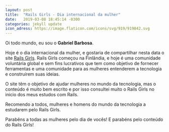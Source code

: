 ```yaml
---
layout: post
title:  "Rails Girls - Dia internacional da mulher"
date:   2019-03-08 18:45:14 -0300
categories: jekyll update
icon_adress: https://image.flaticon.com/icons/svg/919/919842.svg
---
```

Oi todo mundo, eu sou o **Gabriel Barbosa**.

Hoje é o dia internacional da mulher, e gostaria de compartilhar nesta data o site [Rails Girls](http://railsgirls.com/).
Rails Girls começou na Finlândia, e hoje é uma comunidade voluntária global e sem fins lucrativos que tem como objetivo de fornecer ferramentas e uma comunidade para as mulheres entenderem a tecnologia e construírem suas ideias.

O site têm o objetivo de ajudar mulheres no mundo da tecnologia, mas o conteúdo é muito bem escrito e por isso consultei muito o Rails Girls no inicio dos meus estudos com Rails.

Recomendo a todos, mulheres e homens do mundo da tecnologia a estudarem pelo Rails Girls.

Parabêns a todas as mulheres pelo dia de vocês! E parabéns pelo conteúdo do Rails Girls!

